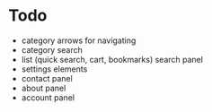 # Todo
- category arrows for navigating
- category search 
- list (quick search, cart, bookmarks) search panel
- settings elements
- contact panel
- about panel
- account panel
